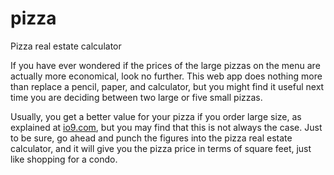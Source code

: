 # pizza
Pizza real estate calculator

If you have ever wondered if the prices of the large pizzas on the menu are actually more economical, look no further. This web app does nothing more than replace a pencil, paper, and calculator, but you might find it useful next time you are deciding between two large or five small pizzas.

Usually, you get a better value for your pizza if you order large size, as explained at [io9.com](ttp://io9.com/one-graph-explaining-why-you-should-always-order-a-larg-1531640267 "One graph explaining why you should always order a larger pizza"), but you may find that this is not always the case. Just to be sure, go ahead and punch the figures into the pizza real estate calculator, and it will give you the pizza price in terms of square feet, just like shopping for a condo.